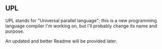 ## UPL

UPL stands for "Universal parallel language"; this is a new programming language compiler I'm working on, but I'll probably change its name and purpose.

An updated and better Readme will be provided later.
